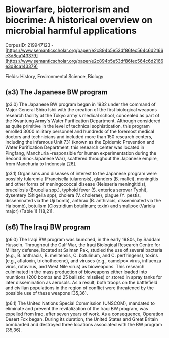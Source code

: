 # Biowarfare, bioterrorism and biocrime: A historical overview on microbial harmful applications

CorpusID: 219947123 - [https://www.semanticscholar.org/paper/e2c894b5e53df86fec564c6d2166e3d8ca143379](https://www.semanticscholar.org/paper/e2c894b5e53df86fec564c6d2166e3d8ca143379)

Fields: History, Environmental Science, Biology

## (s3) The Japanese BW program
(p3.0) The Japanese BW program began in 1932 under the command of Major General Shiro Ishii with the creation of the first biological weapons research facility at the Tokyo army's medical school, concealed as part of the Kwantung Army's Water Purification Department. Although considered as quite primitive in the level of technical sophistication, this program enrolled 3000 military personnel and hundreds of the foremost medical doctors and technicians and included more than 150 research centers, including the infamous Unit 731 (known as the Epidemic Prevention and Water Purification Department, this research center was located in Pingfang, Manchuria -responsible for human experimentation during the Second Sino-Japanese War), scattered throughout the Japanese empire, from Manchuria to Indonesia [26].

(p3.1) Organisms and diseases of interest to the Japanese program were possibly tularemia (Francisella tularensis), glanders (B. mallei), meningitis and other forms of meningococcal disease (Neisseria meningitidis), brucellosis (Brucella spp.), typhoid fever (S. enterica serovar Typhi), dysentery (Shigella spp), cholera (V. cholerae), plague (Y. pestis, disseminated via the Uji bomb), anthrax (B. anthracis, disseminated via the Ha bomb), botulism (Clostridium botulinum; toxin) and smallpox (Variola major) (Table 1) [18,21].
## (s6) The Iraqi BW program
(p6.0) The Iraqi BW program was launched, in the early 1980s, by Saddam Hussein. Throughout the Gulf War, the Iraqi Biological Research Centre for Military defense, located at Salman Pak, studied the use of several bacteria (e.g., B. anthracis, B. melitensis, C. botulinum, and C. perfringens), toxins (e.g., aflatoxin, trichothecene), and viruses (e.g., camelpox virus, influenza virus, rotavirus, and West Nile virus) as bioweapons. This research culminated in the mass production of bioweapons either loaded into munitions (200 bombs and 25 ballistic missiles) or stored in spray tanks for later dissemination as aerosols. As a result, both troops on the battlefield and civilian populations in the region of conflict were threatened by the possible use of these weapons [35,36].

(p6.1) The United Nations Special Commission (UNSCOM), mandated to eliminate and prevent the revitalization of the Iraqi BW program, was expelled from Iraq, after seven years of work. As a consequence, Operation Desert Fox began. During its duration, the United States and Great Britain bombarded and destroyed three locations associated with the BW program [35,36].
